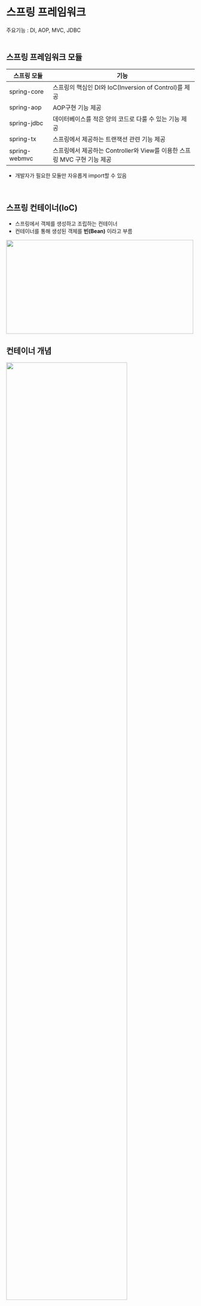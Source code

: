 # 스프링 프레임워크

주요기능 : DI, AOP, MVC, JDBC
<br><br>

## 스프링 프레임워크 모듈
|스프링 모듈|기능|
|-----|-------|
|spring-core|스프링의 핵심인 DI와 IoC(Inversion of Control)를 제공|
|spring-aop|AOP구현 기능 제공|
|spring-jdbc|데이터베이스를 적은 양의 코드로 다룰 수 있는 기능 제공|
|spring-tx|스프링에서 제공하는 트랜잭션 관련 기능 제공|
|spring-webmvc|스프링에서 제공하는 Controller와 View를 이용한 스프링 MVC 구현 기능 제공|

* 개발자가 필요한 모듈만 자유롭게 import할 수 있음
<br>

## 스프링 컨테이너(IoC)
* 스프링에서 객체를 생성하고 조립하는 컨테이너
* 컨테이너를 통해 생성된 객체를 **빈(Bean)** 이라고 부름
<img src="https://user-images.githubusercontent.com/48792230/112755252-d3174880-901a-11eb-889d-36cf21eb9227.PNG" width="500" height="250">
<br>

## 컨테이너 개념
<img src="https://user-images.githubusercontent.com/48792230/112755251-d14d8500-901a-11eb-8c29-21541bc6dbc7.PNG" width="80%" height="80%">

* MyCalculator.java 내부의 코드를 하나의 컨테이너로 볼 수 있음
* MyCalculator에는 또 다른 객체인 Calculator calculator가 들어있음
* 필요한 객체(Calculator클래스의 객체)들을 외부에 만들어 놓고 MyCalculator에 주입시키는 것


